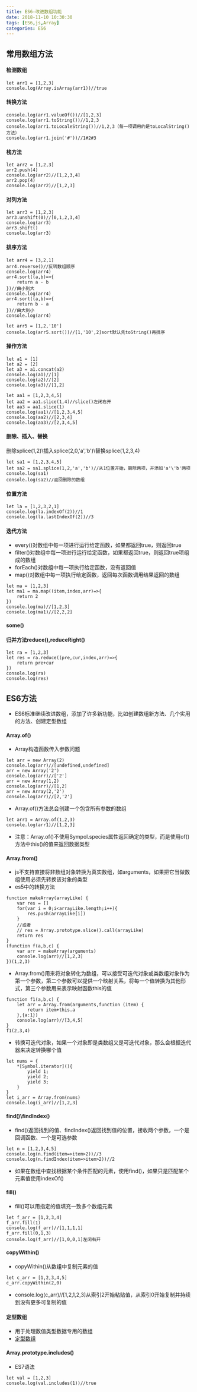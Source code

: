 ```yaml
---
title: ES6-改进数组功能
date: 2018-11-10 10:30:30
tags: [ES6,js,Array]
categories: ES6
---
```


## 常用数组方法
#### 检测数组

```
let arr1 = [1,2,3]
console.log(Array.isArray(arr1))//true
```

#### 转换方法

```
console.log(arr1.valueOf())//[1,2,3]
console.log(arr1.toString())//1,2,3
console.log(arr1.toLocaleString())//1,2,3（每一项调用的是toLocalString()方法）
console.log(arr1.join('#'))//1#2#3
```

#### 栈方法

```
let arr2 = [1,2,3]
arr2.push(4)
console.log(arr2)//[1,2,3,4]
arr2.pop(4)
console.log(arr2)//[1,2,3]
```

#### 对列方法

```
let arr3 = [1,2,3]
arr3.unshift(0)//[0,1,2,3,4]
console.log(arr3)
arr3.shift()
console.log(arr3)
```

#### 排序方法

```
let arr4 = [3,2,1]
arr4.reverse()//反转数组顺序
console.log(arr4)
arr4.sort((a,b)=>{
    return a - b
})//由小到大
console.log(arr4)
arr4.sort((a,b)=>{
    return b - a
})//由大到小
console.log(arr4)

let arr5 = [1,2,'10']
console.log(arr5.sort())//[1,'10',2]sort默认先toString()再排序
```

#### 操作方法

```
let a1 = [1]
let a2 = [2]
let a3 = a1.concat(a2)
console.log(a1)//[1]
console.log(a2)//[2]
console.log(a3)//[1,2]

let aa1 = [1,2,3,4,5]
let aa2 = aa1.slice(1,4)//slice()左闭右开
let aa3 = aa1.slice(1)
console.log(aa1)//[1,2,3,4,5]
console.log(aa2)//[2,3,4]
console.log(aa3)//[2,3,4,5]
```

#### 删除、插入、替换
删除splice(1,2)\插入splice(2,0,'a','b')\替换splice(1,2,3,4)

```
let sa1 = [1,2,3,4,5]
let sa2 = sa1.splice(1,2,'a','b')//从1位置开始，删除两项，并添加'a'\'b'两项
console.log(sa1)
console.log(sa2)//返回删除的数组
```

#### 位置方法

```
let la = [1,2,3,2,1]
console.log(la.indexOf(2))//1
console.log(la.lastIndexOf(2))//3
```

#### 迭代方法
- every()对数组中每一项进行运行给定函数，如果都返回true，则返回true
- filter()对数组中每一项进行运行给定函数，如果都返回true，则返回true项组成的数组
- forEach()对数组中每一项执行给定函数，没有返回值
- map()对数组中每一项执行给定函数，返回每次函数调用结果返回的数组

```
let ma = [1,2,3]
let ma1 = ma.map((item,index,arr)=>{
    return 2
})
console.log(ma)//[1,2,3]
console.log(ma1)//[2,2,2]
```

#### some()

#### 归并方法reduce(),reduceRight()

```
let ra = [1,2,3]
let res = ra.reduce((pre,cur,index,arr)=>{
    return pre+cur
})
console.log(ra)
console.log(res)
```

## ES6方法
-  ES6标准继续改进数组，添加了许多新功能，比如创建数组新方法、几个实用的方法、创建定型数组
#### Array.of()
- Array构造函数传入参数问题

```
let arr = new Array(2)
console.log(arr)//[undefined,undefined]
arr = new Array('2')
console.log(arr)//['2']
arr = new Array(1,2)
console.log(arr)//[1,2]
arr = new Array(2,'2')
console.log(arr)//[2,'2']
```

- Array.of()方法总会创建一个包含所有参数的数组

```
let arr1 = Array.of(1,2,3)
console.log(arr1)//[1,2,3]
```

- 注意：Array.of()不使用Sympol.species属性返回确定的类型，而是使用of()方法中this()的值来返回数据类型

#### Array.from()
- js不支持直接将非数组对象转换为真实数组，如arguments，如果把它当做数组使用必须先转换该对象的类型
- es5中的转换方法

```
function makeArray(arrayLike) {
    var res = []
    for(var i = 0;i<arrayLike.length;i++){
        res.push(arrayLike[i])
    }
    //或者
    // res = Array.prototype.slice().call(arrayLike)
    return res
}
(function f(a,b,c) {
    var arr = makeArray(arguments)
    console.log(arr)//[1,2,3]
})(1,2,3)
```

- Array.from()用来将对象转化为数组，可以接受可迭代对象或类数组对象作为第一个参数，第二个参数可以提供一个映射关系，将每一个值转换为其他形式，第三个参数用来表示映射函数this的值

```
function f1(a,b,c) {
    let arr = Array.from(arguments,function (item) {
        return item+this.a
    },{a:1})
    console.log(arr)//[3,4,5]
}
f1(2,3,4)
```

- 转换可迭代对象，如果一个对象即是类数组又是可迭代对象，那么会根据迭代器来决定转换哪个值

```
let nums = {
    *[Symbol.iterator](){
        yield 1;
        yield 2;
        yield 3;
    }
}
let i_arr = Array.from(nums)
console.log(i_arr)//[1,2,3]
```

#### find()\findIndex()
- find()返回找到的值、findIndex()返回找到值的位置，接收两个参数，一个是回调函数、一个是可选参数

```
let n = [1,2,3,4,5]
console.log(n.find(item=>item>2))//3
console.log(n.findIndex(item=>item>2))//2
```

- 如果在数组中查找根据某个条件匹配的元素，使用find()，如果只是匹配某个元素值使用indexOf()

#### fill()
- fill()可以用指定的值填充一致多个数组元素

```
let f_arr = [1,2,3,4]
f_arr.fill(1)
console.log(f_arr)//[1,1,1,1]
f_arr.fill(0,1,3)
console.log(f_arr)//[1,0,0,1]左闭右开
```

#### copyWithin()
- copyWithin()从数组中复制元素的值

```
let c_arr = [1,2,3,4,5]
c_arr.copyWithin(2,0)
```

- console.log(c_arr)//[1,2,1,2,3]从索引2开始粘贴值，从索引0开始复制并持续到没有更多可复制的值

#### 定型数组
- 用于处理数值类型数据专用的数组
- [定型数组](http://www.shaoqun.com/a/318331.html)

#### Array.prototype.includes()
- ES7语法

```
let val = [1,2,3]
console.log(val.includes(1))//true
```
